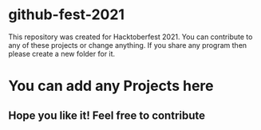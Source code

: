 # github-fest-2021

This repository was created for Hacktoberfest 2021. You can contribute to any of these projects or change anything.
If you share any program then please create a new folder for it.

# You can add any Projects here

## Hope you like it! Feel free to contribute
